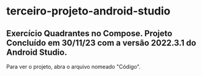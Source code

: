 # terceiro-projeto-android-studio
## Exercício Quadrantes no Compose. Projeto Concluído em 30/11/23 com a versão 2022.3.1 do Android Studio.

Para ver o projeto, abra o arquivo nomeado "Código".
